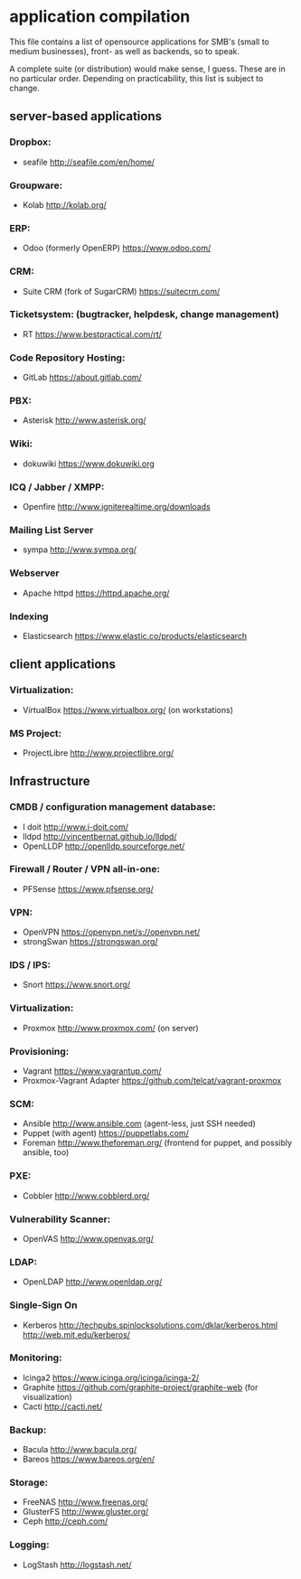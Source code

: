 # application compilation

This file contains a list of opensource applications for SMB's (small to medium
businesses), front- as well as backends, so to speak.

A complete suite (or distribution) would make sense, I guess.
These are in no particular order.
Depending on practicability, this list is subject to change.

## server-based applications

### Dropbox:

- seafile http://seafile.com/en/home/

### Groupware: 

- Kolab http://kolab.org/

### ERP: 

- Odoo (formerly OpenERP) https://www.odoo.com/

### CRM:

- Suite CRM (fork of SugarCRM) https://suitecrm.com/

### Ticketsystem: (bugtracker, helpdesk, change management)

- RT https://www.bestpractical.com/rt/

### Code Repository Hosting:

- GitLab https://about.gitlab.com/

### PBX: 

- Asterisk http://www.asterisk.org/

### Wiki:

- dokuwiki https://www.dokuwiki.org

### ICQ / Jabber / XMPP:

- Openfire http://www.igniterealtime.org/downloads

### Mailing List Server

- sympa http://www.sympa.org/
### Webserver

- Apache httpd https://httpd.apache.org/

### Indexing

- Elasticsearch https://www.elastic.co/products/elasticsearch

## client applications

### Virtualization:

- VirtualBox https://www.virtualbox.org/ (on workstations)

### MS Project:

- ProjectLibre http://www.projectlibre.org/

## Infrastructure

### CMDB / configuration management database:

- I doit http://www.i-doit.com/
- lldpd http://vincentbernat.github.io/lldpd/
- OpenLLDP http://openlldp.sourceforge.net/

### Firewall / Router / VPN all-in-one:

- PFSense https://www.pfsense.org/

### VPN: 

- OpenVPN https://openvpn.net/s://openvpn.net/
- strongSwan https://strongswan.org/

### IDS / IPS:

- Snort https://www.snort.org/

### Virtualization:

- Proxmox http://www.proxmox.com/ (on server)

### Provisioning:

- Vagrant https://www.vagrantup.com/
- Proxmox-Vagrant Adapter https://github.com/telcat/vagrant-proxmox

### SCM: 

- Ansible http://www.ansible.com (agent-less, just SSH needed)
- Puppet (with agent) https://puppetlabs.com/
- Foreman http://www.theforeman.org/ (frontend for puppet, and possibly ansible, too)

### PXE:

- Cobbler http://www.cobblerd.org/

### Vulnerability Scanner:

- OpenVAS http://www.openvas.org/

### LDAP:

- OpenLDAP http://www.openldap.org/

### Single-Sign On

- Kerberos http://techpubs.spinlocksolutions.com/dklar/kerberos.html http://web.mit.edu/kerberos/

### Monitoring:

- Icinga2 https://www.icinga.org/icinga/icinga-2/
- Graphite https://github.com/graphite-project/graphite-web (for visualization)
- Cacti http://cacti.net/

### Backup:

- Bacula http://www.bacula.org/
- Bareos https://www.bareos.org/en/

### Storage:

- FreeNAS http://www.freenas.org/
- GlusterFS http://www.gluster.org/
- Ceph http://ceph.com/

### Logging:

- LogStash http://logstash.net/

